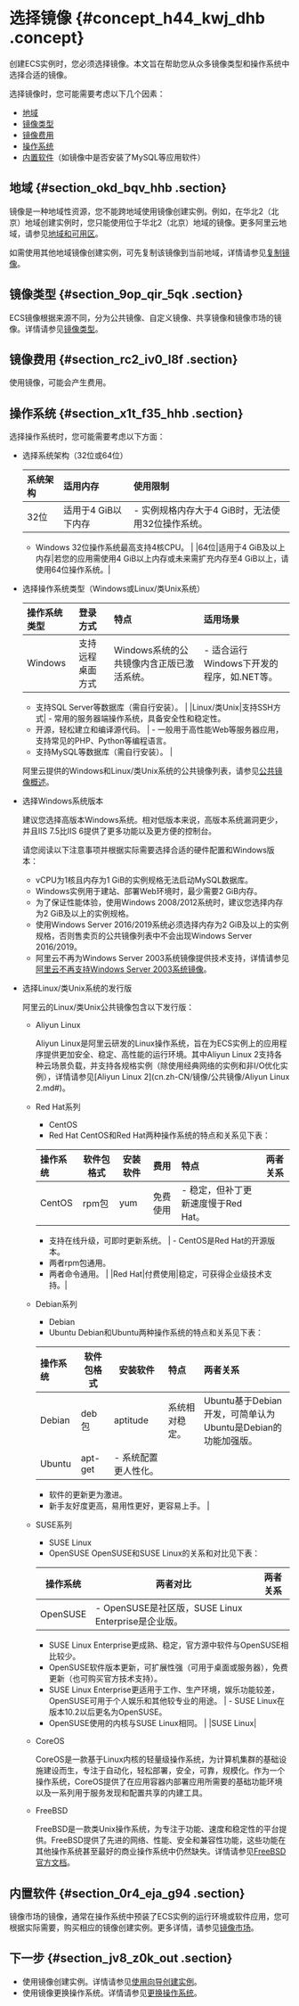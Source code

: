 # 选择镜像 {#concept_h44_kwj_dhb .concept}

创建ECS实例时，您必须选择镜像。本文旨在帮助您从众多镜像类型和操作系统中选择合适的镜像。

选择镜像时，您可能需要考虑以下几个因素：

-   [地域](#section_okd_bqv_hhb)
-   [镜像类型](#section_9op_qir_5qk)
-   [镜像费用](#section_rc2_iv0_l8f)
-   [操作系统](#section_x1t_f35_hhb)
-   [内置软件](#section_0r4_eja_g94)（如镜像中是否安装了MySQL等应用软件）

## 地域 {#section_okd_bqv_hhb .section}

镜像是一种地域性资源，您不能跨地域使用镜像创建实例。例如，在华北2（北京）地域创建实例时，您只能使用位于华北2（北京）地域的镜像。更多阿里云地域，请参见[地域和可用区](../../../../cn.zh-CN/通用参考/地域和可用区.md#)。

如需使用其他地域镜像创建实例，可先复制该镜像到当前地域，详情请参见[复制镜像](cn.zh-CN/镜像/自定义镜像/复制镜像.md#)。

## 镜像类型 {#section_9op_qir_5qk .section}

ECS镜像根据来源不同，分为公共镜像、自定义镜像、共享镜像和镜像市场的镜像。详情请参见[镜像类型](cn.zh-CN/镜像/镜像概述.md#section_nyg_r5w_ydb)。

## 镜像费用 {#section_rc2_iv0_l8f .section}

使用镜像，可能会产生费用。

## 操作系统 {#section_x1t_f35_hhb .section}

选择操作系统时，您可能需要考虑以下方面：

-   选择系统架构（32位或64位）

    |系统架构|适用内存|使用限制|
    |:---|:---|:---|
    |32位|适用于4 GiB以下内存|     -   实例规格内存大于4 GiB时，无法使用32位操作系统。
    -   Windows 32位操作系统最高支持4核CPU。
 |
    |64位|适用于4 GiB及以上内存|若您的应用需使用4 GiB以上内存或未来需扩充内存至4 GiB以上，请使用64位操作系统。|

-   选择操作系统类型（Windows或Linux/类Unix系统）

    |操作系统类型|登录方式|特点|适用场景|
    |:-----|:---|:-|:---|
    |Windows|支持远程桌面方式|Windows系统的公共镜像内含正版已激活系统。|     -   适合运行Windows下开发的程序，如.NET等。
    -   支持SQL Server等数据库（需自行安装）。
 |
    |Linux/类Unix|支持SSH方式|     -   常用的服务器端操作系统，具备安全性和稳定性。
    -   开源，轻松建立和编译源代码。
 |     -   一般用于高性能Web等服务器应用，支持常见的PHP、Python等编程语言。
    -   支持MySQL等数据库（需自行安装）。
 |

    阿里云提供的Windows和Linux/类Unix系统的公共镜像列表，请参见[公共镜像概述](cn.zh-CN/镜像/公共镜像/公共镜像概述.md#)。

-   选择Windows系统版本

    建议您选择高版本Windows系统。相对低版本来说，高版本系统漏洞更少，并且IIS 7.5比IIS 6提供了更多功能以及更方便的控制台。

    请您阅读以下注意事项并根据实际需要选择合适的硬件配置和Windows版本：

    -   vCPU为1核且内存为1 GiB的实例规格无法启动MySQL数据库。
    -   Windows实例用于建站、部署Web环境时，最少需要2 GiB内存。
    -   为了保证性能体验，使用Windows 2008/2012系统时，建议您选择内存为2 GiB及以上的实例规格。
    -   使用Windows Server 2016/2019系统必须选择内存为2 GiB及以上的实例规格，否则售卖页的公共镜像列表中不会出现Windows Server 2016/2019。
    -   阿里云不再为Windows Server 2003系统镜像提供技术支持，详情请参见[阿里云不再支持Windows Server 2003系统镜像](https://help.aliyun.com/knowledge_detail/59513.html)。
-   选择Linux/类Unix系统的发行版

    阿里云的Linux/类Unix公共镜像包含以下发行版：

    -   Aliyun Linux

        Aliyun Linux是阿里云研发的Linux操作系统，旨在为ECS实例上的应用程序提供更加安全、稳定、高性能的运行环境。其中Aliyun Linux 2支持各种云场景负载，并支持各规格实例（除使用经典网络的实例和非I/O优化实例），详情请参见[Aliyun Linux 2](cn.zh-CN/镜像/公共镜像/Aliyun Linux 2.md#)。

    -   Red Hat系列

        -   CentOS
        -   Red Hat
        CentOS和Red Hat两种操作系统的特点和关系见下表：

        |操作系统|软件包格式|安装软件|费用|特点|两者关系|
        |:---|-----|----|:-|:-|:---|
        |CentOS|rpm包|yum|免费使用|         -   稳定，但补丁更新速度慢于Red Hat。
        -   支持在线升级，可即时更新系统。
 |         -   CentOS是Red Hat的开源版本。
        -   两者rpm包通用。
        -   两者命令通用。
 |
        |Red Hat|付费使用|稳定，可获得企业级技术支持。|

    -   Debian系列

        -   Debian
        -   Ubuntu
        Debian和Ubuntu两种操作系统的特点和关系见下表：

        |操作系统|软件包格式|安装软件|特点|两者关系|
        |:---|-----|----|:-|:---|
        |Debian|deb包|aptitude|系统相对稳定。|Ubuntu基于Debian开发，可简单认为Ubuntu是Debian的功能加强版。|
        |Ubuntu|apt-get|         -   系统配置更人性化。
        -   软件的更新更为激进。
        -   新手友好度更高，易用性更好，更容易上手。
 |

    -   SUSE系列

        -   SUSE Linux
        -   OpenSUSE
        OpenSUSE和SUSE Linux的关系和对比见下表：

        |操作系统|两者对比|两者关系|
        |----|----|----|
        |OpenSUSE|         -   OpenSUSE是社区版，SUSE Linux Enterprise是企业版。
        -   SUSE Linux Enterprise更成熟、稳定，官方源中软件与OpenSUSE相比较少。
        -   OpenSUSE软件版本更新，可扩展性强（可用于桌面或服务器），免费更新（也可购买官方技术支持）。
        -   SUSE Linux Enterprise更适用于工作、生产环境，娱乐功能较差，OpenSUSE可用于个人娱乐和其他较专业的用途。
 |         -   SUSE Linux在版本10.2以后更名为OpenSUSE。
        -   OpenSUSE使用的内核与SUSE Linux相同。
 |
        |SUSE Linux|

    -   CoreOS

        CoreOS是一款基于Linux内核的轻量级操作系统，为计算机集群的基础设施建设而生，专注于自动化，轻松部署，安全，可靠，规模化。作为一个操作系统，CoreOS提供了在应用容器内部署应用所需要的基础功能环境以及一系列用于服务发现和配置共享的内建工具。

    -   FreeBSD

        FreeBSD是一款类Unix操作系统，为专注于功能、速度和稳定性的平台提供。FreeBSD提供了先进的网络、性能、安全和兼容性功能，这些功能在其他操作系统甚至最好的商业操作系统中仍然缺失。详情请参见[FreeBSD官方文档](https://www.freebsd.org/about.html)。


## 内置软件 {#section_0r4_eja_g94 .section}

镜像市场的镜像，通常在操作系统中预装了ECS实例的运行环境或软件应用，您可根据实际需要，购买相应的镜像创建实例。更多详情，请参见[镜像市场](cn.zh-CN/镜像/镜像市场.md#)。

## 下一步 {#section_jv8_z0k_out .section}

-   使用镜像创建实例。详情请参见[使用向导创建实例](../../../../cn.zh-CN/实例/创建实例/使用向导创建实例.md#)。
-   使用镜像更换操作系统。详情请参见[更换操作系统](cn.zh-CN/镜像/更换操作系统.md#)。

